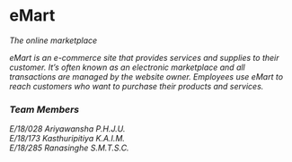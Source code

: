 # eMart

<i>The online marketplace

eMart is an e-commerce site that provides services and supplies to their customer. It’s often known as an
electronic marketplace and all transactions are managed by the website owner. Employees use eMart to
reach customers who want to purchase their products and services.

### Team Members

E/18/028 Ariyawansha P.H.J.U.  
E/18/173 Kasthuripitiya K.A.I.M.  
E/18/285 Ranasinghe S.M.T.S.C.
